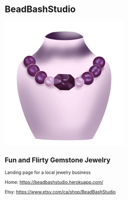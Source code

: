 # BeadBashStudio

<img src="/images/shadedArt.png" alt="Logo" width="380" height="400"/>

##  Fun and Flirty Gemstone Jewelry
Landing page for a local jewelry business

Home: https://beadbashstudio.herokuapp.com/

Etsy: https://www.etsy.com/ca/shop/BeadBashStudio
